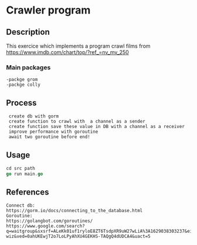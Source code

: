 

# Crawler program


## Description 

This exercice which implements a program crawl films from https://www.imdb.com/chart/top/?ref_=nv_mv_250 

### Main packages
```docx
-packge grom
-packge colly 
```
## Process 
```docx
 create db with gorm
 create function to crawl with  a channel as a sender
 create function save these value in DB with a channel as a receiver
 improve performance with goroutine 
 await two goroutine before end!
```

## Usage
```go
cd src path 
go run main.go
```

## References 
``` docx
Connect db: 
https://gorm.io/docs/connecting_to_the_database.html
Goroutine:
https://golangbot.com/goroutines/
https://www.google.com/search?q=waitgroup&sxsrf=ALeKk01uf1ryloE8ZT6TsdpXR9uW27wLiA%3A1629038303237&ei=3yYZYZPvDdTBhwOvpoZA&oq=waitgroup&gs_lcp=Cgdnd3Mtd2l6EAMyBQgAEIAEMgUIABCABDIFCAAQywEyBQgAEMsBMgUIABDLATIFCAAQywEyBQgAEMsBMgUIABDLATIFCAAQywEyBQgAEMsBOgcIABBHELADOgQIIxAnOgsIABCABBCxAxCDAToICAAQgAQQsQM6BAgAEAM6CAguELEDEIMBOgYIIxAnEBM6DgguEIAEELEDEMcBEKMCOgUILhCABDoICC4QgAQQsQM6BwgAEAoQywFKBAhBGABQjwtY2xZggxhoAnACeACAAYABiAHZCJIBAzEuOZgBAKABAcgBCMABAQ&sclient=gws-wiz&ved=0ahUKEwjT2o7LoLPyAhXU4GEKHS-TAQgQ4dUDCA4&uact=5
```





